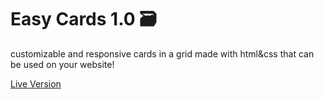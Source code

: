 # Easy Cards 1.0 🗃

customizable and responsive cards in a grid made with html&amp;css that can be used on your website! 

[Live Version](https://jm1069.github.io/easy-cards-component/)
